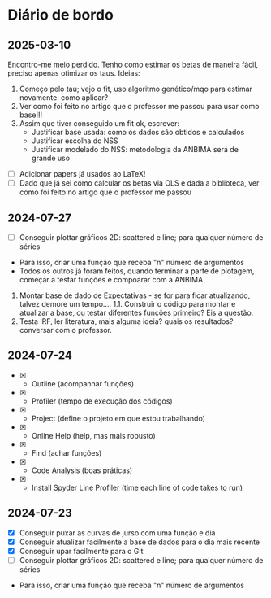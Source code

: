 # Diário de bordo

## 2025-03-10

Encontro-me meio perdido. Tenho como estimar os betas de maneira fácil, preciso apenas otimizar os taus.
Ideias: 
1. Começo pelo tau; vejo o fit, uso algoritmo genético/mqo para estimar novamente: como aplicar?
2. Ver como foi feito no artigo que o professor me passou para usar como base!!!
3. Assim que tiver conseguido um fit ok, escrever:
   - Justificar base usada: como os dados são obtidos e calculados
   - Justificar escolha do NSS
   - Justificar modelado do NSS: metodologia da ANBIMA será de grande uso

- [ ] Adicionar papers já usados ao LaTeX!
- [ ] Dado que já sei como calcular os betas via OLS e dada a biblioteca, ver como foi feito no artigo que o professor me passou

## 2024-07-27
- [ ] Conseguir plottar gráficos 2D: scattered e line; para qualquer número de séries
 - Para isso, criar uma função que receba "n" número de argumentos
- Todos os outros já foram feitos, quando terminar a parte de plotagem, começar a testar funções e compoarar com a ANBIMA
1. Montar base de dado de Expectativas - se for para ficar atualizando, talvez demore um tempo.... 
    1.1. Construir o código para montar e atualizar a base, ou testar diferentes funções primeiro? Eis a questão.
2.  Testa IRF, ler literatura, mais alguma ideia? quais os resultados? conversar com o professor.

## 2024-07-24
- [x] + Outline (acompanhar funções)
- [x] + Profiler (tempo de execução dos códigos)
- [x] + Project (define o projeto em que estou trabalhando)
- [x] + Online Help (help, mas mais robusto)
- [x] + Find (achar funções)
- [x] + Code Analysis (boas práticas)
- [x] + Install Spyder Line Profiler (time each line of code takes to run) 


## 2024-07-23
- [x] Conseguir puxar as curvas de jurso com uma função e dia 
- [x] Conseguir atualizar facilmente a base de dados para o dia mais recente
- [x] Conseguir upar facilmente para o Git 
- [ ] Conseguir plottar gráficos 2D: scattered e line; para qualquer número de séries
 - Para isso, criar uma função que receba "n" número de argumentos
